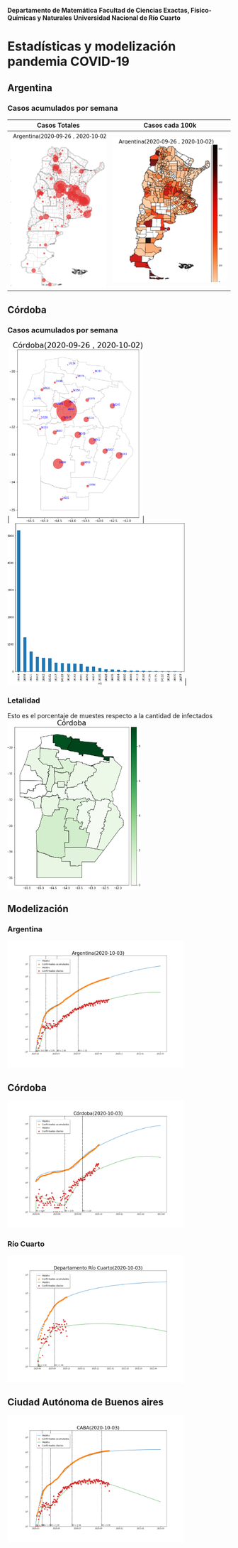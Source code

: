 **Departamento de Matemática**
**Facultad de Ciencias Exactas, Físico-Químicas y Naturales**
**Universidad Nacional de Río Cuarto**

<h1> Estadísticas y modelización pandemia  COVID-19 </h1>



<h2> Argentina </h2>
<h3> Casos acumulados por semana </h3>

| Casos Totales | Casos cada 100k |
|-------------- |---------------- |
|<img src="imagenes/ARGENTINA-casos.png" width="300">                  |<img src="imagenes/ARGENTINA-casosx100k.png" width="370">          |


<h2> Córdoba </h2>
<h3> Casos acumulados por semana </h3>
|<img src="imagenes/CORDOBA-casos.png" width="300">|
<img src="imagenes/CORDOBA-casos-BAR.png" width="400">|

<h3> Letalidad </h3>
Esto es el porcentaje de muestes respecto a la cantidad de infectados
<img src="imagenes/CORDOBA-Letalidad.png" width="300">

<h2> Modelización </h2>
<h3> Argentina </h3>
<img src="imagenes/ARGENTINAfit.png" width="400">

<h2> Córdoba </h2>
<img src="imagenes/CORDOBAfit.png" width="400">

<h3> Río Cuarto </h3>
<img src="imagenes/RIOCUARTOfit.png" width="400">

<h2> Ciudad Autónoma de Buenos aires </h2>
<img src="imagenes/CABAfit.png" width="400">
